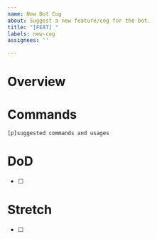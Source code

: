 ```yaml
---
name: New Bot Cog
about: Suggest a new feature/cog for the bot.
title: "[FEAT] "
labels: new-cog
assignees: ''

---
```


# Overview

# Commands
```
[p]suggested commands and usages
```

# DoD
<!-- An idea that must be completed for this task to be merged -->
- [ ] 

# Stretch
<!-- Proposed ideas that aren't required but could be added with more discussion -->
- [ ] 